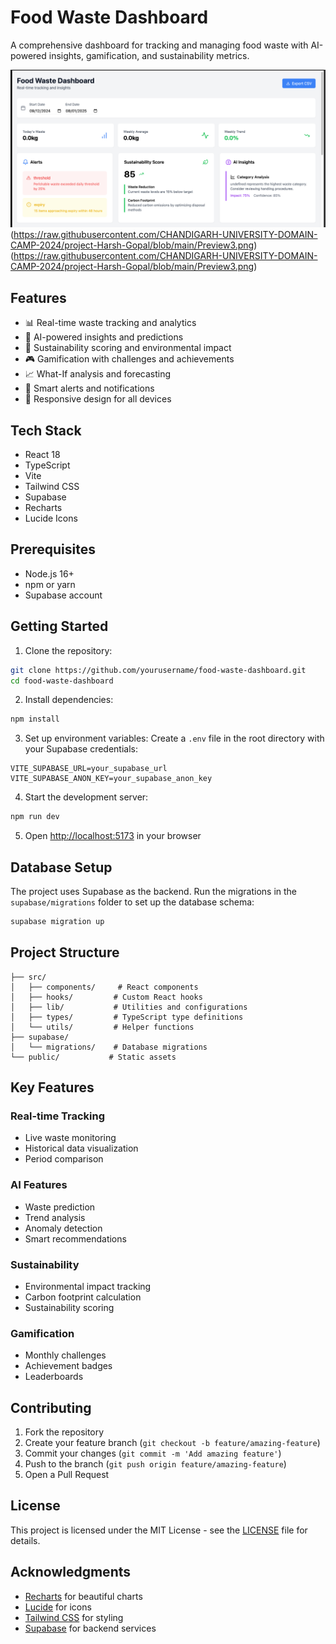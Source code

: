 # Food Waste Dashboard

A comprehensive dashboard for tracking and managing food waste with AI-powered insights, gamification, and sustainability metrics.

![Dashboard Preview](https://raw.githubusercontent.com/CHANDIGARH-UNIVERSITY-DOMAIN-CAMP-2024/project-Harsh-Gopal/main/Preview1.png)
(https://raw.githubusercontent.com/CHANDIGARH-UNIVERSITY-DOMAIN-CAMP-2024/project-Harsh-Gopal/blob/main/Preview3.png)
(https://raw.githubusercontent.com/CHANDIGARH-UNIVERSITY-DOMAIN-CAMP-2024/project-Harsh-Gopal/blob/main/Preview3.png)


## Features

- 📊 Real-time waste tracking and analytics
- 🤖 AI-powered insights and predictions
- 🌱 Sustainability scoring and environmental impact
- 🎮 Gamification with challenges and achievements
- 📈 What-If analysis and forecasting
- 🔔 Smart alerts and notifications
- 📱 Responsive design for all devices

## Tech Stack

- React 18
- TypeScript
- Vite
- Tailwind CSS
- Supabase
- Recharts
- Lucide Icons

## Prerequisites

- Node.js 16+
- npm or yarn
- Supabase account

## Getting Started

1. Clone the repository:
```bash
git clone https://github.com/yourusername/food-waste-dashboard.git
cd food-waste-dashboard
```

2. Install dependencies:
```bash
npm install
```

3. Set up environment variables:
Create a `.env` file in the root directory with your Supabase credentials:
```env
VITE_SUPABASE_URL=your_supabase_url
VITE_SUPABASE_ANON_KEY=your_supabase_anon_key
```

4. Start the development server:
```bash
npm run dev
```

5. Open [http://localhost:5173](http://localhost:5173) in your browser

## Database Setup

The project uses Supabase as the backend. Run the migrations in the `supabase/migrations` folder to set up the database schema:

```bash
supabase migration up
```

## Project Structure

```
├── src/
│   ├── components/     # React components
│   ├── hooks/         # Custom React hooks
│   ├── lib/           # Utilities and configurations
│   ├── types/         # TypeScript type definitions
│   └── utils/         # Helper functions
├── supabase/
│   └── migrations/    # Database migrations
└── public/           # Static assets
```

## Key Features

### Real-time Tracking
- Live waste monitoring
- Historical data visualization
- Period comparison

### AI Features
- Waste prediction
- Trend analysis
- Anomaly detection
- Smart recommendations

### Sustainability
- Environmental impact tracking
- Carbon footprint calculation
- Sustainability scoring

### Gamification
- Monthly challenges
- Achievement badges
- Leaderboards

## Contributing

1. Fork the repository
2. Create your feature branch (`git checkout -b feature/amazing-feature`)
3. Commit your changes (`git commit -m 'Add amazing feature'`)
4. Push to the branch (`git push origin feature/amazing-feature`)
5. Open a Pull Request

## License

This project is licensed under the MIT License - see the [LICENSE](LICENSE) file for details.

## Acknowledgments

- [Recharts](https://recharts.org/) for beautiful charts
- [Lucide](https://lucide.dev/) for icons
- [Tailwind CSS](https://tailwindcss.com/) for styling
- [Supabase](https://supabase.com/) for backend services
